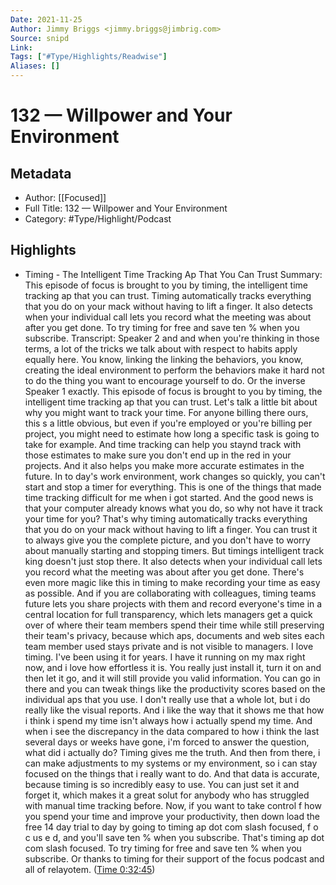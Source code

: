 ```yaml
---
Date: 2021-11-25
Author: Jimmy Briggs <jimmy.briggs@jimbrig.com>
Source: snipd
Link: 
Tags: ["#Type/Highlights/Readwise"]
Aliases: []
---
```

# 132 —  Willpower and Your Environment

## Metadata
- Author: [[Focused]]
- Full Title: 132 —  Willpower and Your Environment
- Category: #Type/Highlight/Podcast

## Highlights
- Timing - The Intelligent Time Tracking Ap That You Can Trust
  Summary:
  This episode of focus is brought to you by timing, the intelligent time tracking ap that you can trust. Timing automatically tracks everything that you do on your mack without having to lift a finger. It also detects when your individual call lets you record what the meeting was about after you get done. To try timing for free and save ten % when you subscribe.
  Transcript:
  Speaker 2
  and and when you're thinking in those terms, a lot of the tricks we talk about with respect to habits apply equally here. You know, linking the linking the behaviors, you know, creating the ideal environment to perform the behaviors make it hard not to do the thing you want to encourage yourself to do. Or the inverse
  Speaker 1
  exactly. This episode of focus is brought to you by timing, the intelligent time tracking ap that you can trust. Let's talk a little bit about why you might want to track your time. For anyone billing there ours, this s a little obvious, but even if you're employed or you're billing per project, you might need to estimate how long a specific task is going to take for example. And time tracking can help you staynd track with those estimates to make sure you don't end up in the red in your projects. And it also helps you make more accurate estimates in the future. In to day's work environment, work changes so quickly, you can't start and stop a timer for everything. This is one of the things that made time tracking difficult for me when i got started. And the good news is that your computer already knows what you do, so why not have it track your time for you? That's why timing automatically tracks everything that you do on your mack without having to lift a finger. You can trust it to always give you the complete picture, and you don't have to worry about manually starting and stopping timers. But timings intelligent track king doesn't just stop there. It also detects when your individual call lets you record what the meeting was about after you get done. There's even more magic like this in timing to make recording your time as easy as possible. And if you are collaborating with colleagues, timing teams future lets you share projects with them and record everyone's time in a central location for full transparency, which lets managers get a quick over of where their team members spend their time while still preserving their team's privacy, because which aps, documents and web sites each team member used stays private and is not visible to managers. I love timing. I've been using it for years. I have it running on my max right now, and i love how effortless it is. You really just install it, turn it on and then let it go, and it will still provide you valid information. You can go in there and you can tweak things like the productivity scores based on the individual aps that you use. I don't really use that a whole lot, but i do really like the visual reports. And i like the way that it shows me that how i think i spend my time isn't always how i actually spend my time. And when i see the discrepancy in the data compared to how i think the last several days or weeks have gone, i'm forced to answer the question, what did i actually do? Timing gives me the truth. And then from there, i can make adjustments to my systems or my environment, so i can stay focused on the things that i really want to do. And that data is accurate, because timing is so incredibly easy to use. You can just set it and forget it, which makes it a great solut for anybody who has struggled with manual time tracking before. Now, if you want to take control f how you spend your time and improve your productivity, then down load the free 14 day trial to day by going to timing ap dot com slash focused, f o c us e d, and you'll save ten % when you subscribe. That's timing ap dot com slash focused. To try timing for free and save ten % when you subscribe. Or thanks to timing for their support of the focus podcast and all of relayotem. ([Time 0:32:45](https://share.snipd.com/snip/a9a0a2ac-8447-4b1c-8736-dc5aa2ebd0a1))
